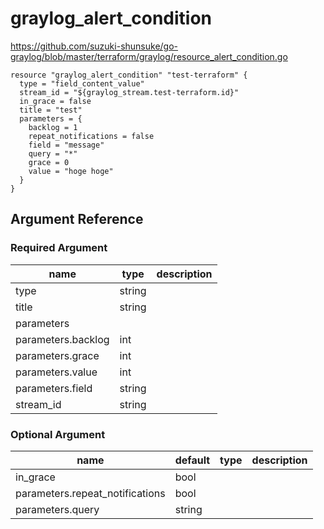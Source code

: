 # graylog_alert_condition

https://github.com/suzuki-shunsuke/go-graylog/blob/master/terraform/graylog/resource_alert_condition.go

```
resource "graylog_alert_condition" "test-terraform" {
  type = "field_content_value"
  stream_id = "${graylog_stream.test-terraform.id}"
  in_grace = false
  title = "test"
  parameters = {
    backlog = 1
    repeat_notifications = false
    field = "message"
    query = "*"
    grace = 0
    value = "hoge hoge"
  }
}
```

## Argument Reference

### Required Argument

name | type | description
--- | --- | ---
type | string |
title | string |
parameters | |
parameters.backlog | int |
parameters.grace | int |
parameters.value | int |
parameters.field | string |
stream_id | string |

### Optional Argument

name | default | type | description
--- | --- | --- | ---
in_grace | bool |
parameters.repeat_notifications | bool |
parameters.query | string |
